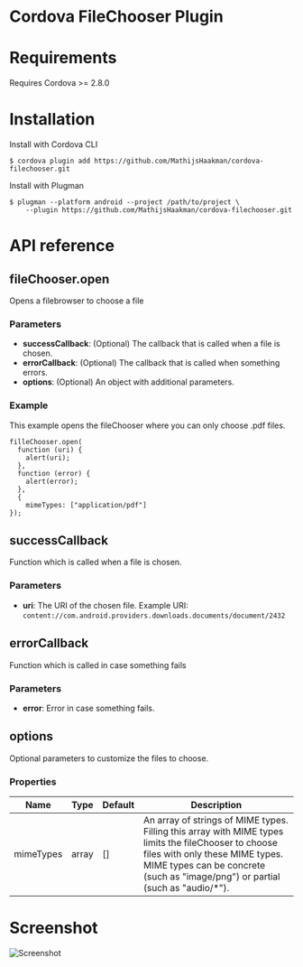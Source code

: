 Cordova FileChooser Plugin
======

# Requirements

Requires Cordova >= 2.8.0

# Installation
Install with Cordova CLI

	$ cordova plugin add https://github.com/MathijsHaakman/cordova-filechooser.git

Install with Plugman

	$ plugman --platform android --project /path/to/project \
		--plugin https://github.com/MathijsHaakman/cordova-filechooser.git


# API reference

## fileChooser.open
Opens a filebrowser to choose a file

### Parameters
- __successCallback__: (Optional) The callback that is called when a file is chosen.
- __errorCallback__: (Optional) The callback that is called when something errors.
- __options__: (Optional) An object with additional parameters.

### Example
This example opens the fileChooser where you can only choose .pdf files.
```
filleChooser.open(
  function (uri) {
    alert(uri);
  },
  function (error) {
    alert(error);
  },
  {
    mimeTypes: ["application/pdf"]
});
```


## successCallback
Function which is called when a file is chosen.

### Parameters
- __uri__: The URI of the chosen file. Example URI: ```content://com.android.providers.downloads.documents/document/2432```


## errorCallback
Function which is called in case something fails

### Parameters
- __error__: Error in case something fails.


## options
Optional parameters to customize the files to choose.

### Properties
| Name | Type | Default | Description |
| --- | --- | --- | --- |
| mimeTypes | array | [] | An array of strings of MIME types. Filling this array with MIME types limits the fileChooser to choose files with only these MIME types. MIME types can be concrete (such as "image/png") or partial (such as "audio/*").|


# Screenshot

![Screenshot](filechooser.png "Screenshot")
